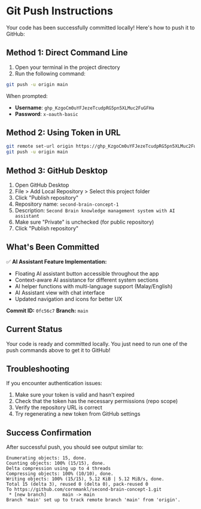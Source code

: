 # Git Push Instructions

Your code has been successfully committed locally! Here's how to push it to GitHub:

## Method 1: Direct Command Line

1. Open your terminal in the project directory
2. Run the following command:

```bash
git push -u origin main
```

When prompted:
- **Username**: `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a`
- **Password**: `x-oauth-basic`

## Method 2: Using Token in URL

```bash
git remote set-url origin https://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a@github.com/cornmankl/second-brain-concept-1.git
git push -u origin main
```

## Method 3: GitHub Desktop

1. Open GitHub Desktop
2. File > Add Local Repository > Select this project folder
3. Click "Publish repository"
4. Repository name: `second-brain-concept-1`
5. Description: `Second Brain knowledge management system with AI assistant`
6. Make sure "Private" is unchecked (for public repository)
7. Click "Publish repository"

## What's Been Committed

✅ **AI Assistant Feature Implementation:**
- Floating AI assistant button accessible throughout the app
- Context-aware AI assistance for different system sections
- AI helper functions with multi-language support (Malay/English)
- AI Assistant view with chat interface
- Updated navigation and icons for better UX

**Commit ID:** `0fc56c7`
**Branch:** `main`

## Current Status

Your code is ready and committed locally. You just need to run one of the push commands above to get it to GitHub!

## Troubleshooting

If you encounter authentication issues:
1. Make sure your token is valid and hasn't expired
2. Check that the token has the necessary permissions (repo scope)
3. Verify the repository URL is correct
4. Try regenerating a new token from GitHub settings

## Success Confirmation

After successful push, you should see output similar to:
```
Enumerating objects: 15, done.
Counting objects: 100% (15/15), done.
Delta compression using up to 4 threads
Compressing objects: 100% (10/10), done.
Writing objects: 100% (15/15), 5.12 KiB | 5.12 MiB/s, done.
Total 15 (delta 3), reused 0 (delta 0), pack-reused 0
To https://github.com/cornmankl/second-brain-concept-1.git
 * [new branch]      main -> main
Branch 'main' set up to track remote branch 'main' from 'origin'.
```